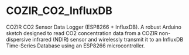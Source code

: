 # COZIR_CO2_InfluxDB
COZIR CO2 Sensor Data Logger (ESP8266 + InfluxDB). A robust Arduino sketch designed to read CO2 concentration data from a COZIR non-dispersive infrared (NDIR) sensor and wirelessly transmit it to an InfluxDB Time-Series Database using an ESP8266 microcontroller.
